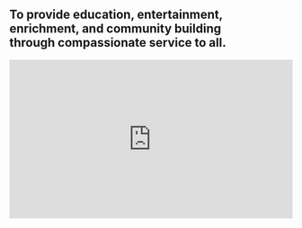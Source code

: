 <div class="row margin-bottom-30">
<div class="col-md-10 col-md-offset-1">
<div class="text-center margin-bottom-50">
	<h2 class="title-center">To provide education, entertainment, enrichment, and community building<br />through compassionate service to all.</h2>

</div>
<style>.embed-container { position: relative; padding-bottom: 56.25%; height: 0; overflow: hidden; max-width: 100%; } .embed-container iframe, .embed-container object, .embed-container embed { position: absolute; top: 0; left: 0; width: 100%; height: 100%; }</style><div class='embed-container'><iframe src='https://player.vimeo.com/video/168810906' frameborder='0' webkitAllowFullScreen mozallowfullscreen allowFullScreen></iframe></div>

</div>
</div>